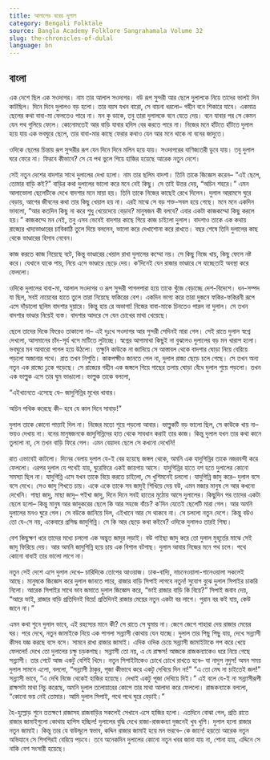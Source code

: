 ```yaml
---
title: আলালের ঘরের দুলাল
category: Bengali Folktale
source: Bangla Academy Folklore Sangrahamala Volume 32
slug: the-chronicles-of-dulal
language: bn
---
```


## বাংলা

এক দেশে ছিল এক সওদাগর। নাম তার আলাল সওদাগর। বউ রূপ সুন্দরী আর ছেলে দুলালকে নিয়ে তাদের ভালই দিন কাটছিল। দিনে দিনে দুলালও বড় হলো। তার বয়স যখন বারো, সে বায়না ধরলো– গহীন বনে শিকারে যাবে। একমাত্র ছেলের কথা বাবা-মা ফেলতেও পারে না। মন কু ডাকে, তবু তারা দুলালকে বনে যেতে দেয়। বনে যাবার পর সে কেমন যেন পথ গুলিয়ে ফেলে। কোনোমতেই আর বাড়ি যাবার হদিস বের করতে পারে না। নিজের মনে হাঁটতে হাঁটতে দুলাল হয়ে যায় এক ভবঘুরে ছেলে, তার বাবা-মার কাছে ফেরার কথাও যেন আর মনে থাকে না বনের জাদুতে।

ওদিকে ছেলের চিন্তায় রূপ সুন্দরীর রূপ যেন দিনে দিনে মলিন হয়ে যায়। সওদাগরের বাণিজ্যতরী ডুবে যায়। তবু দুলাল ঘরে ফেরে না। ফিরবে কীভাবে? সে যে পথ ভুলে গিয়ে হাজির হয়েছে আরেক নতুন দেশে।

সেই নতুন দেশের বাদশার সাথে দুলালের দেখা হলো। নাম তার ছলিম বাদশা। তিনি তাকে জিজ্ঞেস করেন– “এই ছেলে, তোমার বাড়ি কই?” বাড়ির কথা দুলালের ভালো করে মনে নেই কিছু। সে তাই উত্তর দেয়, “অচিন শহরে।” এমন আলাভোলা ছেলেটিকে দেখে বাদশার মনে মায়া হয়। তিনি তাকে নিজের কাছেই রেখে দিলেন। দুলাল আরামসে ঘুরে বেড়ায়, আগের জীবনের কথা তার কিছু খেয়াল হয় না। এরই মাঝে সে বড় শক্ত-সবল হয়ে গেছে। মনে মনে একদিন ভাবলো, “আর কতদিন কিছু না করে শুধু খেয়েদেয়ে বেড়াব? মানুষজন কী বলবে? এবার একটা কাজকম্মো কিছু করলে হয়।” কাজকম্মে মন নেই, তবু এসব ভেবেই বাদশার কাছে গিয়ে কাজ চাইলো দুলাল। বাদশাও তাকে এক কথায় রাজ্যের খাদ্যভাণ্ডারের চাবিকাঠি তুলে দিয়ে বললেন, ভালো করে দেখাশোনা করে রাখতে। বছর শেষে তিনি দুলালের কাছ থেকে ভাণ্ডারের হিসাব নেবেন।

কাজ করতে কাজ নিয়েছে বটে, কিন্তু ভাণ্ডারের খেয়াল রাখা দুলালের কম্মো নয়। সে কিছু নিজে খায়, কিছু ফেলে নষ্ট করে। যেখানে যাকে পায়, নিয়ে এসে ভাণ্ডারে ছেড়ে দেয়। ক’দিনেই যেন রাজার ভাণ্ডারে সে যাচ্ছেতাই অবস্থা করে ফেললো।

ওদিকে দুলালের বাবা-মা, আলাল সওদাগর ও রূপ সুন্দরী পাগলপারা হয়ে তাকে খুঁজে বেড়াচ্ছে দেশ-বিদেশে। ধন-সম্পদ যা ছিল, সবই নায়েবের হাতে তুলে তারা নিয়েছে ফকিরের বেশ। একদিন ভাগ্য করে তারা দুজনে ফকির-ফকিরনী রূপে এসে দাঁড়ালো ছলিম বাদশার দুয়ারে। কিন্তু হায় রে অভাগা! নিজের বাবা-মাকে চিনতেও পারল না দুলাল। সে তখন বাদশার ভাণ্ডার নিয়েই ব্যস্ত। বাদশার আদরে সে যেন চোখের মাথা খেয়েছে।

ছেলে তাদের দিকে ফিরেও তাকালো না– এই দুঃখে সওদাগর আর সুন্দরী সেদিনই মারা গেল। সেই রাতে দুলাল স্বপ্নে দেখলো, আসমানের চাঁদ-সূর্য খসে মাটিতে লুটাচ্ছে। স্বপ্নের আগামাথা কিছুই না বুঝলেও দুলালের বড় মন খারাপ হলো। ভবঘুরে মন আবারো পাগল হয়ে উঠলো। তক্ষুনি কাউকে না জানিয়ে সে আস্তাবল থেকে বাদশার ঘোড়া নিয়ে বেরিয়ে পড়লো অজানার পথে। রাত তখন নিশুতি। কাকপক্ষীও জানতে পেল না, দুলাল রাজ্য ছেড়ে চলে গেছে। সে তখন অন্য নতুন এক রাজ্যে ঢুকে পড়েছে। সে রাজ্যের গহীন এক জঙ্গলে গিয়ে গাছের তলায় ঘোড়া বেঁধে দুলাল শুয়ে পড়লো। তখন এক ভাল্লুক এসে তার ঘুম ভাঙালো। ভাল্লুক তাকে বললো,

“এইখানেতে এসেছে যে– জাদুগিন্নির মুখের খাবার।

অচিন পথিক করেছে কী– হবে যে কাল দিনে সাবাড়!”

দুলাল তাকে কোনো পাত্তাই দিল না। নিজের মতো শুয়ে পড়লো আবার। ভাল্লুকটি বড় ভালো ছিল, সে কাউকে খায় না– ভয়ও দেখায় না। বনের মানুষজনকে জাদুগিন্নিদের হাত থেকে সাবধান করাই তার কাজ। কিন্তু দুলাল যখন তার কথা কানে তুললো না, সে তখন বাড়ি ফিরে গেল। এমন বেয়াদব ছেলে সে কখনো দেখেনি!

রাত এভাবেই কাটলো। দিনের বেলায় দুলাল যে-ই বের হয়েছে জঙ্গল থেকে, অমনি এক যাদুগিন্নির তাকে নজরবন্দী করে ফেললো। এরপর দুলাল যে পথেই যায়, ঘুরেফিরে একই জায়গায় আসে। যাদুগিন্নির হাতে বশ হতে দুলালের কোনো সমস্যা ছিল না। যাদুগিন্নি এসে যখন তাকে বিয়ে করতে চাইলো, সে খুশিমনেই চললো। যাদুগিন্নি জাদু করে– দুলাল বসে বসে দেখে। সেও জাদু শিখতে চায়। একে একে তাকে সব জাদুই শিখিয়ে দেয় বউ, এমন মজার মানুষ সে আর কখনো দেখেনি। গাছা জাদু, মাছা জাদু– পইখা জাদু, দিনে দিনে সবই হাতের মুঠোয় আসে দুলালের। কিছুদিন পর তাদের একটা ছেলে হলো– কিন্তু মানুষ আর জাদুকরের ছেলে কি আর সহজে বাঁচে? ক’দিন যেতেই ছেলেটি মারা গেল। আর অমনি দুলালের মনও ঘুরে গেল। সে বউকে জানিয়ে দিল, এইখানে আর সে থাকবে না। সে চললো নতুন দেশে। কিন্তু বউও তো যে-সে নয়, একেবারে প্রসিদ্ধ জাদুগিন্নি। সে কি আর ছেড়ে কথা কইবে? ওদিকে দুলালও তারই শিষ্য।

বেশ কিছুক্ষণ ধরে তাদের মধ্যে চললো এক অদ্ভুত জাদুর লড়াই। বউ গাইছা জাদু করে তো দুলাল মুহূর্তের মাঝে সেই জাদু ফিরিয়ে দেয়। আর অমনি জাদুগিন্নি হয়ে চায় এক বিশাল বটগাছ। দুলাল আবার নিজের মনে পথ চলে। পথে কোনো বাধাই তার ভালো লাগে না।

নতুন সেই দেশে এসে দুলাল দেখে– চারিদিকে তোপের আওয়াজ। ঢাক-বাদ্যি, নাচনেওয়ালা-গানেওয়ালা সকলেই আছে। মানুষকে জিজ্ঞেস করে দুলাল জানতে পারে, রাজার বাড়ি সিপাই লাগবে নতুন! সুযোগ বুঝে দুলাল সিপাইর চাকরি নিলো। আরেক সিপাইর সাথে ভাব জমাতে দুলাল জিজ্ঞেস করে, “ভাই রাজার বাড়ি কি বিয়ে?” সিপাই জবাব দেয়, “আরে ভাই, রাজার বাড়ি প্রতিদিনই বিয়ে! প্রতিদিনই রাজার মেয়ের নতুন একটা বর লাগে। পুরান বর কই যায়, কেউ জানে না।”

এমন কথা শুনে দুলাল ভাবে, এই রহস্যের মানে কী? সে রাতে সে ঘুমায় না। জেগে জেগে পাহারা দেয় রাজার মেয়ের ঘর। পরে দেখে, নতুন জামাইকে নিয়ে এক পাগলা সন্ন্যাসী কোথায় যেন যাচ্ছে। দুলাল তার পিছু পিছু যায়, দেখে সন্ন্যাসী কীসব যজ্ঞ করছে বসে বসে। সামনে রাখা রাজার জামাই। এদিক ওদিক চেয়ে সন্ন্যাসী জামাইটাকে গপ করে খেয়ে ফেললো! দেখে তো দুলালের চক্ষু চড়কগাছ। সন্ন্যাসী তো নয়, এ যে রাক্ষস! আজকে রাজকন্যাকেও ধরে নিয়ে গেছে সন্ন্যাসী। তার পেটে আজ একটু বেশিই খিদে। নতুন সিপাইটাকেও চোখে চোখে রাখতে হবে– যা নাদুস নুদুস! অমন সময় দুলাল সামনে এলো, বললো, “সন্ন্যাসী ঠাকুর, পূজা কীভাবে করে একটু দেখিয়ে দিন না!” “এ তো মেঘ না চাইতেই জল!” সন্ন্যাসী ভাবে, “এ দেখি নিজে থেকেই হাজির হয়েছে। দেখাই একটু পূজা দেখিয়ে দিই।” এই বলে যে-ই না সন্ন্যাসীরূপী রাক্ষসটা মাথা নিচু করেছে, অমনি দুলাল তলোয়ারের কোপে তার মাথা আলাদা করে ফেললো। রাজকন্যাকে বললো, “কোনো ভয় নেই তোমার। আমি দুলাল সিপাই, পথে পথে ঘুরে বেড়াই।”

হৈ-হুল্লোড় শুনে ততক্ষণে রাজাসহ রাজবাড়ির সকলেই সেখানে এসে হাজির হলো। এতদিনে বোঝা গেল, প্রতি রাতে রাজার জামাইগুলো কোথায় হাপিস হচ্ছিল! দুলালের বুদ্ধি দেখে রাজা-রাজকন্যা দুজনেই খুব খুশি। দুলাল হলো রাজার নতুন জামাই। কিন্তু তার যে বাউন্ডুলে স্বভাব, কদ্দিন রাজার জামাই হয়ে মন ভরবে– কে জানে! হয়তো আরেক নতুন অভিযানে সে শিগগিরই বেরিয়ে পড়বে। তবে অনেকদিন দুলালের কোনো নতুন খবর জানা যায় না, শোনা যায়, এদ্দিনে সে নাকি বেশ সংসারী হয়েছে।
